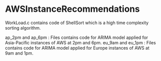 # AWSInstanceRecommendations

WorkLoad.c contains code of ShellSort which is a high time complexity sorting algorithm.

ap_2pm and ap_6pm  : Files contains code for ARIMA model applied for Asia-Pacific instances of AWS at 2pm and 6pm. 
eu_9am and eu_1pm  : Files contains code for ARIMA model applied for Europe instances of AWS at 9am and 1pm.
